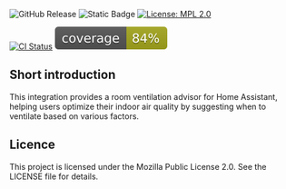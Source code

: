 ![GitHub Release](https://img.shields.io/github/v/release/jmerifjKriwe/hacs-room-ventilation-advisor)
![Static Badge](https://img.shields.io/badge/HomeAssistant-2025.07-blue)
[![License: MPL 2.0](https://img.shields.io/badge/License-MPL_2.0-brightgreen.svg)](https://opensource.org/licenses/MPL-2.0)

[![CI Status](https://github.com/jmerifjKriwe/hacs-room-ventilation-advisor/actions/workflows/test.yml/badge.svg)](https://github.com/jmerifjKriwe/hacs-room-ventilation-advisor/actions/workflows/ci-release.yml)
[![Coverage Badge](coverage.svg)](https://github.com/jmerifjKriwe/hacs-room-ventilation-advisor/actions/workflows/coverage.yml)



Short introduction
------------------
This integration provides a room ventilation advisor for Home Assistant, helping users optimize their indoor air quality by suggesting when to ventilate based on various factors.

Licence
------------------------------------
This project is licensed under the Mozilla Public License 2.0. See the LICENSE file for details.